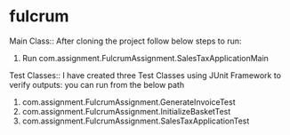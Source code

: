 # fulcrum
Main Class::
After cloning the project follow below steps to run:
1. Run com.assignment.FulcrumAssignment.SalesTaxApplicationMain

Test Classes::
I have created three Test Classes using JUnit Framework  to verify outputs:
you can run from the below path
1. com.assignment.FulcrumAssignment.GenerateInvoiceTest
2. com.assignment.FulcrumAssignment.InitializeBasketTest
3. com.assignment.FulcrumAssignment.SalesTaxApplicationTest


